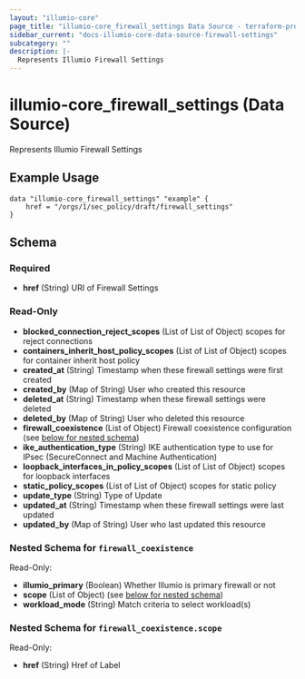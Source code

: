 ```yaml
---
layout: "illumio-core"
page_title: "illumio-core_firewall_settings Data Source - terraform-provider-illumio-core"
sidebar_current: "docs-illumio-core-data-source-firewall-settings"
subcategory: ""
description: |-
  Represents Illumio Firewall Settings
---
```


# illumio-core_firewall_settings (Data Source)

Represents Illumio Firewall Settings


Example Usage
------------

```hcl
data "illumio-core_firewall_settings" "example" {
    href = "/orgs/1/sec_policy/draft/firewall_settings"
}

```

## Schema

### Required

- **href** (String) URI of Firewall Settings

### Read-Only

- **blocked_connection_reject_scopes** (List of List of Object) scopes for reject connections
- **containers_inherit_host_policy_scopes** (List of List of Object) scopes for container inherit host policy
- **created_at** (String) Timestamp when these firewall settings were first created
- **created_by** (Map of String) User who created this resource
- **deleted_at** (String) Timestamp when these firewall settings were deleted
- **deleted_by** (Map of String) User who deleted this resource
- **firewall_coexistence** (List of Object) Firewall coexistence configuration (see [below for nested schema](#nestedatt--firewall_coexistence))
- **ike_authentication_type** (String) IKE authentication type to use for IPsec (SecureConnect and Machine Authentication)
- **loopback_interfaces_in_policy_scopes** (List of List of Object) scopes for loopback interfaces
- **static_policy_scopes** (List of List of Object) scopes for static policy
- **update_type** (String) Type of Update
- **updated_at** (String) Timestamp when these firewall settings were last updated
- **updated_by** (Map of String) User who last updated this resource

<a id="nestedatt--firewall_coexistence"></a>
### Nested Schema for `firewall_coexistence`

Read-Only:

- **illumio_primary** (Boolean) Whether Illumio is primary firewall or not
- **scope** (List of Object) (see [below for nested schema](#nestedobjatt--firewall_coexistence--scope))
- **workload_mode** (String) Match criteria to select workload(s)

<a id="nestedobjatt--firewall_coexistence--scope"></a>
### Nested Schema for `firewall_coexistence.scope`

Read-Only:

- **href** (String) Href of Label


